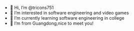 - 👋 Hi, I’m @tricons751
- 👀 I’m interested in software engineering and video games
- 🌱 I’m currently learning software engineering in college
- 💞️ I’m from Guangdong,nice to meet you!

<!---
tricons751/tricons751 is a ✨ special ✨ repository because its `README.md` (this file) appears on your GitHub profile.
You can click the Preview link to take a look at your changes.
--->
